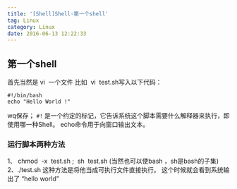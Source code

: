 ```yaml
---
title: '[Shell]Shell-第一个shell'
tag: Linux
category: Linux
date: 2016-06-13 12:22:33
---
```


## 第一个shell

首先当然是 vi  一个文件 比如  vi  test.sh写入以下代码：
```
#!/bin/bash
echo "Hello World !"
```
wq保存；
`#!`  是一个约定的标记，它告诉系统这个脚本需要什么解释器来执行，即使用哪一种Shell。
echo命令用于向窗口输出文本。


### 运行脚本两种方法

1、 chmod  -x  test.sh ;  sh  test.sh (当然也可以使bash ，sh是bash的子集)
2、./test.sh 这种方法是将他当成可执行文件直接执行。
这个时候就会看到系统输出了 “hello world”
